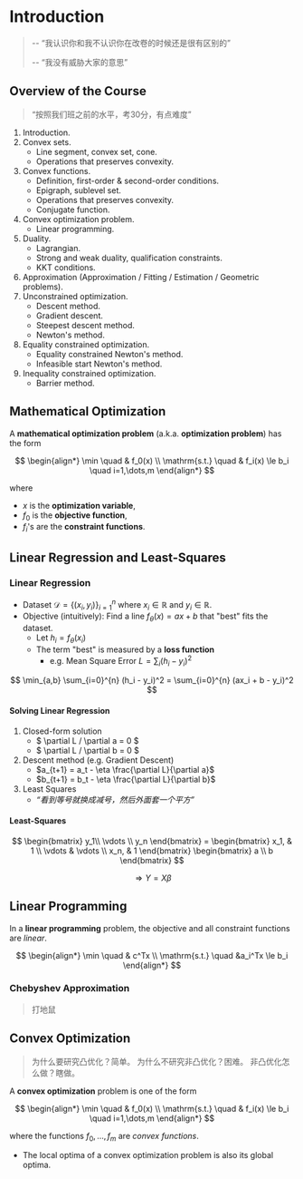 # Introduction

> -- “我认识你和我不认识你在改卷的时候还是很有区别的”
> 
> -- “我没有威胁大家的意思”

## Overview of the Course

> “按照我们班之前的水平，考30分，有点难度”

1. Introduction.
2. Convex sets.
   - Line segment, convex set, cone.
   - Operations that preserves convexity.
3. Convex functions.
   - Definition, first-order & second-order conditions.
   - Epigraph, sublevel set.
   - Operations that preserves convexity.
   - Conjugate function.
4. Convex optimization problem.
   - Linear programming.
5. Duality.
   - Lagrangian.
   - Strong and weak duality, qualification constraints.
   - KKT conditions.
6. Approximation (Approximation / Fitting / Estimation / Geometric problems).
7. Unconstrained optimization.
   - Descent method.
   - Gradient descent.
   - Steepest descent method.
   - Newton's method.
8. Equality constrained optimization.
   - Equality constrained Newton's method.
   - Infeasible start Newton's method.
9. Inequality constrained optimization.
   - Barrier method.

## Mathematical Optimization

A **mathematical optimization problem** (a.k.a. **optimization problem**) has the form

$$ \begin{align*}
 \min \quad & f_0(x) \\
 \mathrm{s.t.} \quad & f_i(x) \le b_i \quad i=1,\dots,m
\end{align*} $$

where

- $x$ is the **optimization variable**,
- $f_0$ is the **objective function**,
- $f_i$'s are the **constraint functions**.

## Linear Regression and Least-Squares

### Linear Regression

- Dataset $\mathcal{D} = \{ (x_i, y_i) \}_{i=1}^n$ where $x_i \in \mathbb{R}$ and $y_i \in \mathbb{R}$.
- Objective (intuitively): Find a line $f_{\theta}(x) = ax + b$ that "best" fits the dataset.
  - Let $h_i = f_{\theta}(x_i)$
  - The term "best" is measured by a **loss function**
    - e.g. Mean Square Error $L = \sum_i (h_i - y_i)^2$

$$ \min_{a,b} \sum_{i=0}^{n} (h_i - y_i)^2 = \sum_{i=0}^{n} (ax_i + b - y_i)^2 $$

#### Solving Linear Regression

1. Closed-form solution
   - $ \partial L / \partial a = 0 $
   - $ \partial L / \partial b = 0 $
2. Descent method (e.g. Gradient Descent)
   - $a_{t+1} = a_t - \eta \frac{\partial L}{\partial a}$
   - $b_{t+1} = b_t - \eta \frac{\partial L}{\partial b}$
3. Least Squares
   - *“看到等号就换成减号，然后外面套一个平方”*

#### Least-Squares

$$ \begin{bmatrix}
  y_1\\ \vdots \\ y_n
\end{bmatrix} = \begin{bmatrix}
  x_1, & 1 \\
  \vdots & \vdots \\
  x_n, & 1
\end{bmatrix} \begin{bmatrix} a \\ b \end{bmatrix} $$

$$ \Rightarrow Y = X \beta $$

## Linear Programming

In a **linear programming** problem, the objective and all constraint functions are *linear*.

$$ \begin{align*}
    \min \quad & c^Tx \\
    \mathrm{s.t.} \quad &a_i^Tx \le b_i
\end{align*} $$

### Chebyshev Approximation

> 打地鼠

## Convex Optimization

> 为什么要研究凸优化？简单。
> 为什么不研究非凸优化？困难。
> 非凸优化怎么做？瞎做。

A **convex optimization** problem is one of the form

$$ \begin{align*}
  \min \quad & f_0(x) \\
  \mathrm{s.t.} \quad & f_i(x) \le b_i \quad i=1,\dots,m
\end{align*} $$

where the functions $f_0, \dots, f_m$ are *convex functions*.

- The local optima of a convex optimization problem is also its global optima.
